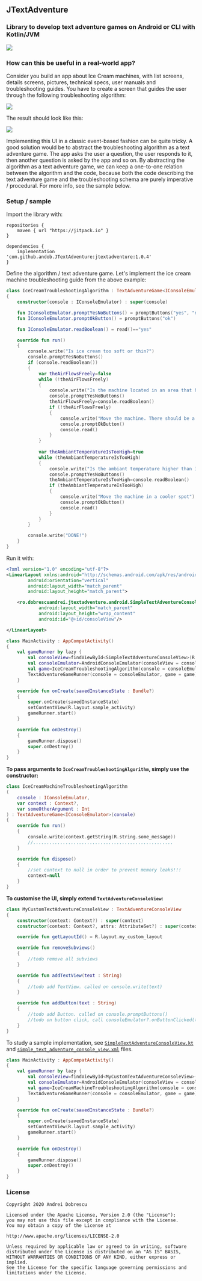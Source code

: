 ## JTextAdventure

### Library to develop text adventure games on Android or CLI with Kotlin/JVM

<img src="https://raw.githubusercontent.com/andob/JTextAdventure/master/DEMO_CLI.gif"/>

### How can this be useful in a real-world app?

Consider you build an app about Ice Cream machines, with list screens, details screens, pictures, technical specs, user manuals and troubleshooting guides. You have to create a screen that guides the user through the following troubleshooting algorithm:

<img src="https://raw.githubusercontent.com/andob/JTextAdventure/master/IceCreamTroubleshootingSchema.png"/>

The result should look like this:

<img src="https://raw.githubusercontent.com/andob/JTextAdventure/master/DEMO_ANDROID.gif"/>

Implementing this UI in a classic event-based fashion can be quite tricky. A good solution would be to abstract the troubleshooting algorithm as a text adventure game. The app asks the user a question, the user responds to it, then another question is asked by the app and so on. By abstracting the algorithm as a text adventure game, we can keep a one-to-one relation between the algorithm and the code, because both the code describing the text adventure game and the troubleshooting schema are purely imperative / procedural. For more info, see the sample below. 

### Setup / sample

Import the library with:

```
repositories {
    maven { url "https://jitpack.io" }
}
```

```
dependencies {
    implementation 'com.github.andob.JTextAdventure:jtextadventure:1.0.4'
}
`````

Define the algorithm / text adventure game. Let's implement the ice cream machine troubleshooting guide from the above example:

```kotlin
class IceCreamTroubleshootingAlgorithm : TextAdventureGame<IConsoleEmulator>
{
    constructor(console : IConsoleEmulator) : super(console)

    fun IConsoleEmulator.promptYesNoButtons() = promptButtons("yes", "no")
    fun IConsoleEmulator.promptOkButton() = promptButtons("ok")

    fun IConsoleEmulator.readBoolean() = read()=="yes"

    override fun run()
    {
        console.write("Is ice cream too soft or thin?")
        console.promptYesNoButtons()
        if (console.readBoolean())
        {
            var theAirFlowsFreely=false
            while (!theAirFlowsFreely)
            {
                console.write("Is the machine located in an area that has enough space for the cool air to flow freely?")
                console.promptYesNoButtons()
                theAirFlowsFreely=console.readBoolean()
                if (!theAirFlowsFreely)
                {
                    console.write("Move the machine. There should be a minimum of three inches of air space on the sides of the unit.")
                    console.promptOkButton()
                    console.read()
                }
            }
            
            var theAmbiantTemperatureIsTooHigh=true
            while (theAmbiantTemperatureIsTooHigh)
            {
                console.write("Is the ambiant temperature higher than 37 degrees Celsius?")
                console.promptYesNoButtons()
                theAmbiantTemperatureIsTooHigh=console.readBoolean()
                if (theAmbiantTemperatureIsTooHigh)
                {
                    console.write("Move the machine in a cooler spot")
                    console.promptOkButton()
                    console.read()
                }
            }
        }

        console.write("DONE!")
    }
}
```

Run it with:

```xml
<?xml version="1.0" encoding="utf-8"?>
<LinearLayout xmlns:android="http://schemas.android.com/apk/res/android"
        android:orientation="vertical"
        android:layout_width="match_parent"
        android:layout_height="match_parent">

    <ro.dobrescuandrei.jtextadventure.android.SimpleTextAdventureConsoleView
            android:layout_width="match_parent"
            android:layout_height="wrap_content"
            android:id="@+id/consoleView"/>

</LinearLayout>
```

```kotlin
class MainActivity : AppCompatActivity()
{
    val gameRunner by lazy {
        val consoleView=findViewById<SimpleTextAdventureConsoleView>(R.id.consoleView)
        val consoleEmulator=AndroidConsoleEmulator(consoleView = consoleView)
        val game=IceCreamTroubleshootingAlgorithm(console = consoleEmulator)
        TextAdventureGameRunner(console = consoleEmulator, game = game)
    }

    override fun onCreate(savedInstanceState : Bundle?)
    {
        super.onCreate(savedInstanceState)
        setContentView(R.layout.sample_activity)
        gameRunner.start()
    }

    override fun onDestroy()
    {
        gameRunner.dispose()
        super.onDestroy()
    }
}
```

**To pass arguments to ``IceCreamTroubleshootingAlgorithm``, simply use the constructor:**

```kotlin
class IceCreamMachineTroubleshootingAlgorithm
(
    console : IConsoleEmulator,
    var context : Context?,
    var someOtherArgument : Int
) : TextAdventureGame<IConsoleEmulator>(console)
{
    override fun run()
    {
        console.write(context.getString(R.string.some_message))
        //....................................................
    }

    override fun dispose()
    {
        //set context to null in order to prevent memory leaks!!!
        context=null
    }
}
```

**To customise the UI, simply extend ``TextAdventureConsoleView``:**

```kotlin
class MyCustomTextAdventureConsoleView : TextAdventureConsoleView
{
    constructor(context: Context?) : super(context)
    constructor(context: Context?, attrs: AttributeSet?) : super(context, attrs)

    override fun getLayoutId() = R.layout.my_custom_layout

    override fun removeSubviews()
    {
        //todo remove all subviews
    }

    override fun addTextView(text : String)
    {
        //todo add TextView. called on console.write(text)
    }

    override fun addButton(text : String)
    {
        //todo add Button. called on console.promptButtons()
        //todo on button click, call consoleEmulator?.onButtonClicked(text)
    }
}
```

To study a sample implementation, see [``SimpleTextAdventureConsoleView.kt``](https://github.com/andob/JTextAdventure/blob/master/jtextadventure-android/src/main/java/ro/dobrescuandrei/jtextadventure/android/SimpleTextAdventureConsoleView.kt) and [``simple_text_adventure_console_view.xml``](https://github.com/andob/JTextAdventure/blob/master/jtextadventure-android/src/main/res/layout/simple_text_adventure_console_view.xml) files.

```kotlin
class MainActivity : AppCompatActivity()
{
    val gameRunner by lazy {
        val consoleView=findViewById<MyCustomTextAdventureConsoleView>(R.id.consoleView)
        val consoleEmulator=AndroidConsoleEmulator(consoleView = consoleView, context = this, someOtherArgument = 4)
        val game=IceCreamMachineTroubleshootingAlgorithm(console = consoleEmulator)
        TextAdventureGameRunner(console = consoleEmulator, game = game)
    }

    override fun onCreate(savedInstanceState : Bundle?)
    {
        super.onCreate(savedInstanceState)
        setContentView(R.layout.sample_activity)
        gameRunner.start()
    }

    override fun onDestroy()
    {
        gameRunner.dispose()
        super.onDestroy()
    }
}
```

### License

```
Copyright 2020 Andrei Dobrescu

Licensed under the Apache License, Version 2.0 (the "License");
you may not use this file except in compliance with the License.
You may obtain a copy of the License at

http://www.apache.org/licenses/LICENSE-2.0

Unless required by applicable law or agreed to in writing, software
distributed under the License is distributed on an "AS IS" BASIS,
WITHOUT WARRANTIES OR CONDITIONS OF ANY KIND, either express or implied.
See the License for the specific language governing permissions and
limitations under the License.
```
